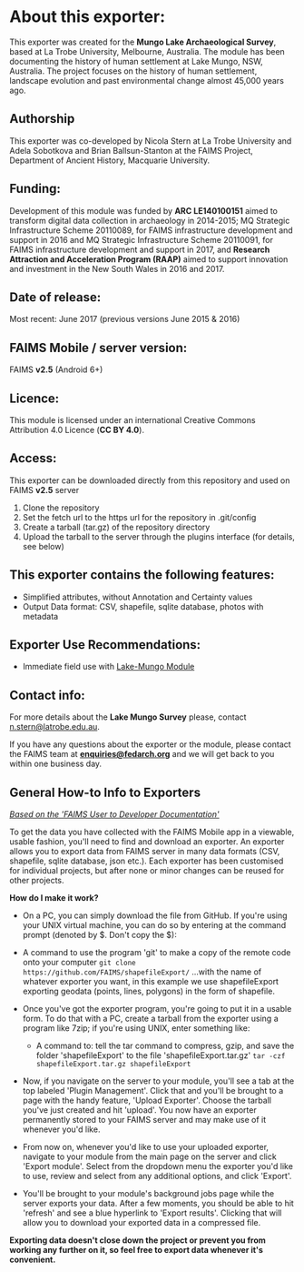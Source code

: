 # About this exporter:
This exporter was created for the **Mungo Lake Archaeological Survey**, based at La Trobe University, Melbourne, Australia. The module has been documenting the history of human settlement at Lake Mungo, NSW, Australia. The project focuses on the history of human settlement, landscape evolution and past environmental change almost 45,000 years ago.

## Authorship
This exporter was co-developed by Nicola Stern at La Trobe University and Adela Sobotkova and Brian Ballsun-Stanton at the FAIMS Project, Department of Ancient History, Macquarie University.

## Funding:
Development of this module was funded by **ARC LE140100151** aimed to transform digital data collection in archaeology in 2014-2015; MQ Strategic Infrastructure Scheme 20110089, for FAIMS infrastructure development and support in 2016 and MQ Strategic Infrastructure Scheme 20110091, for FAIMS infrastructure development and support in 2017, and **Research Attraction and Acceleration Program (RAAP)** aimed to support innovation and investment in the New South Wales in 2016 and 2017.


## Date of release:
Most recent: June 2017 (previous versions June 2015 & 2016)

## FAIMS Mobile / server version:
FAIMS **v2.5** (Android 6+)

## Licence:
This module is licensed under an international Creative Commons Attribution 4.0 Licence (**CC BY 4.0**).

## Access:
This exporter can be downloaded directly from this repository and used on FAIMS **v2.5** server 
1. Clone the repository
1. Set the fetch url to the https url for the repository in .git/config
1. Create a tarball (tar.gz) of the repository directory
1. Upload the tarball to the server through the plugins interface (for details, see below)

## This exporter contains the following features:
* Simplified attributes, without Annotation and Certainty values
* Output Data format: CSV, shapefile, sqlite database, photos with metadata 

## Exporter Use Recommendations:
* Immediate field use with [Lake-Mungo Module](https://github.com/FAIMS/Lake-Mungo)

## Contact info:
For more details about the **Lake Mungo Survey** please, contact n.stern@latrobe.edu.au.

If you have any questions about the exporter or the module, please contact the FAIMS team at **enquiries@fedarch.org** and we will get back to you within one business day.

## General How-to Info to Exporters 
*[Based on the 'FAIMS User to Developer Documentation'](https://docs.google.com/document/d/1BQ_AZQQwEm2pxMyQ5wDLjOdEsO2ixmJaCwEyc9jsEOs/edit)*

To get the data you have collected with the FAIMS Mobile app in a viewable, usable fashion, you'll need to find and download an exporter. An exporter allows you to export data from FAIMS server in many data formats (CSV, shapefile, sqlite database, json etc.). Each exporter has been customised for individual projects, but after none or minor changes can be reused for other projects.

**How do I make it work?**
* On a PC, you can simply download the file from GitHub. If you're using your UNIX virtual machine, you can do so by entering at the command prompt (denoted by \$. Don't copy the \$):

* A command to use the program 'git' to make a copy of the remote code onto your computer `git clone https://github.com/FAIMS/shapefileExport/` ...with the name of whatever exporter you want, in this example we use shapefileExport exporting geodata (points, lines, polygons) in the form of shapefile.

* Once you've got the exporter program, you're going to put it in a usable form. To do that with a PC, create a tarball from the exporter using a program like 7zip; if you're using UNIX, enter something like:

  * A command to: tell the tar command to compress, gzip, and save the folder 'shapefileExport' to the file 'shapefileExport.tar.gz' `tar -czf shapefileExport.tar.gz shapefileExport` 

* Now, if you navigate on the server to your module, you'll see a tab at the top labeled 'Plugin Management'. Click that and you'll be brought to a page with the handy feature, 'Upload Exporter'. Choose the tarball you've just created and hit 'upload'. You now have an exporter permanently stored to your FAIMS server and may make use of it whenever you'd like.

* From now on, whenever you'd like to use your uploaded exporter, navigate to your module from the main page on the server and click 'Export module'. Select from the dropdown menu the exporter you'd like to use, review and select from any additional options, and click 'Export'.

* You'll be brought to your module's background jobs page while the server exports your data. After a few moments, you should be able to hit 'refresh' and see a blue hyperlink to 'Export results'. Clicking that will allow you to download your exported data in a compressed file.

**Exporting data doesn't close down the project or prevent you from working any further on it, so feel free to export data whenever it's convenient.**

